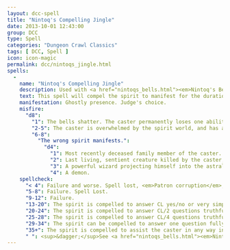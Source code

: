 ```yaml
---
layout: dcc-spell
title: "Nintoq's Compelling Jingle"
date: 2013-10-01 12:43:00
group: DCC
type: Spell
categories: "Dungeon Crawl Classics"
tags: [ DCC, Spell ]
icon: icon-magic
permalink: dcc/nintoqs_jingle.html
spells:
  -
    name: "Nintoq's Compelling Jingle"
    description: Used with <a href="nintoqs_bells.html"><em>Nintoq's Bells of the Sepulchre</em></a> to question the dead.
    text: This spell will compel the spirit to manifest for the duration determined when creating the bells. If the caster has bound the spirit with multiple bells, they may roll a bonus die. For 2 bells, +1d3. For 3 bells, +1d6. For 4 bells, +1d10.
    manifestation: Ghostly presence. Judge's choice.
    misfire: 
      "d8":
        "1": The bells shatter. The caster permanently loses one ability point per bell. <em>+1 Major corruption</em>.
        "2-5": The caster is overwhelmed by the spirit world, and has a -2 on all rolls for the duration of the manifestation (determined when the bells were bound). <em>+1 Minor corruption</em>.
        "6-8": 
          "The wrong spirit manifests.":
            "d4":
              "1": Most recently deceased family member of the caster.
              "2": Last living, sentient creature killed by the caster, or <em>+1 Minor corruption</em>, if it would be the spirit bound by the bell(s).
              "3": A powerful wizard projecting himself into the astral plane.
              "4": A demon.
    spellcheck:
      "< 4": Failure and worse. Spell lost, <em>Patron corruption</em>, or <em>+1 Minor Corruption.</em>
      "5-8": Failure. Spell Lost.
      "9-12": Failure.
      "13-20": The spirit is compelled to answer CL yes/no or very simple (one or two word answers) questions truthfully.
      "20-24": The spirit is compelled to answer CL/2 questions truthfully.
      "25-28": The spirit is compelled to answer CL/4 questions truthfully and completely, including offering information of interest (e.g., what types of traps and monsters are in the temple where the golden whatsit is kept, and how to avoid them).
      "29-34": The spirit can be compelled to answer one question fully and truthfully. This includes "researching" the question by returning to the astral plane and searching for the answer.
      "35+": The spirit is compelled to assist the caster in any way in both the astral and corporeal planes, and answer one question per the previous result. This assistance lasts the length of the manifestation.<sup>&dagger;</sup>
      " ": <sup>&dagger;</sup>See <a href="nintoqs_bells.html"><em>Nintoq's Bells of the Sepulchre</em></a>
---
```

